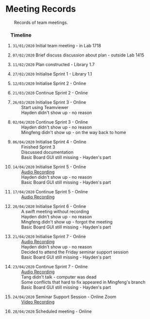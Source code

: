 # Meeting Records

&emsp;&emsp;Records of team meetings.

### &emsp;Timeline
1.   `31/01/2020` Initial team meeting - in Lab 1718
2.   `07/02/2020` Brief discuss discussion about plan - outside Lab 1415
3.   `11/02/2020` Plan constructed - Library 1.7
4.   `27/02/2020` Initialise Sprint 1 - Library 1.1
5.   `12/03/2020` Initialise Sprint 2 - Online
6.   `21/03/2020` Continue Sprint 2 - Online
7.   `26/03/2020` Initialise Sprint 3 - Online  
&emsp;&emsp;Start using Teamviewer  
&emsp;&emsp;Hayden didn't show up - no reason

8.   `02/04/2020` Continue Sprint 3 - Online  
&emsp;&emsp;Hayden didn't show up - no reason  
&emsp;&emsp;Mingfeng didn't show up - on the way back to home

9.   `06/04/2020` Initialise Sprint 4 - Online  
&emsp;&emsp;Finished Sprint 3  
&emsp;&emsp;Discussed documentation  
&emsp;&emsp;Basic Board GUI still missing - Hayden's part

10.   `14/04/2020` Initialise Sprint 5 - Online  
&emsp;&emsp;[Audio Recording](https://drive.google.com/open?id=1rLwu-m0BZP-io3g-yF05HCbQ8oBsRHFm)  
&emsp;&emsp;Hayden didn't show up - no reason  
&emsp;&emsp;Basic Board GUI still missing - Hayden's part

11.   `17/04/2020` Continue Sprint 5 - Online  
&emsp;&emsp;[Audio Recording](https://drive.google.com/open?id=1GT-Sr-DPmXVeaj6AxPqm9hRzDhGYx8E5)

12.   `20/04/2020` Initialise Sprint 6 - Online  
&emsp;&emsp;A swift meeting without recording  
&emsp;&emsp;Hayden didn't show up - no reason  
&emsp;&emsp;Mingfeng didn't show up - forgot the meeting  
&emsp;&emsp;Basic Board GUI still missing - Hayden's part

13.   `21/04/2020` Initialise Sprint 7 - Online  
&emsp;&emsp;[Audio Recording](https://drive.google.com/open?id=1SCYdP7bGSshLM3r31Z073PocLNDQTUi1)  
&emsp;&emsp;Hayden didn't show up - no reason  
&emsp;&emsp;Decided to attend the Friday seminar support session  
&emsp;&emsp;Basic Board GUI still missing - Hayden's part

14.   `23/04/2020` Continue Sprint 7 - Online  
&emsp;&emsp;[Audio Recording](https://drive.google.com/open?id=1egUVvr4VptAATCgJoT8FBmdk1uwlYjuX)  
&emsp;&emsp;Tang didn't talk - computer was dead  
&emsp;&emsp;Some conflicts that hard to fix appeared in Mingfeng's branch  
&emsp;&emsp;Basic Board GUI still missing - Hayden's part

15.   `24/04/2020` Seminar Support Session - Online Zoom  
&emsp;&emsp;[Video Recording](https://drive.google.com/open?id=146g7lOGn_sZhmLFJ5nJ5KhqAthwaChHn)

16.   `28/04/2020` Scheduled meeting - Online
